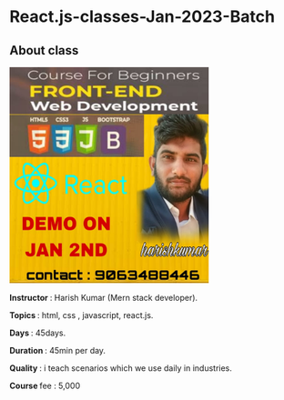 <h1> <b>React.js-classes-Jan-2023-Batch</b></h1>

<h2><b>About class</b></h2>

<p> 
  <img src="course.jpeg" width="350" title="hover text" width="350" alt="accessibility text">
</p>

<p> <b> Instructor </b> : Harish Kumar (Mern stack developer).</p>

<p> <b> Topics </b> : html, css , javascript, react.js.</p>

<p> <b> Days </b> : 45days.</p>

<p> <b> Duration </b>: 45min per day.</p>

<p> <b> Quality </b>: i teach scenarios which we use daily in industries.</p>

<p> <b> Course </b> fee : 5,000</p>
